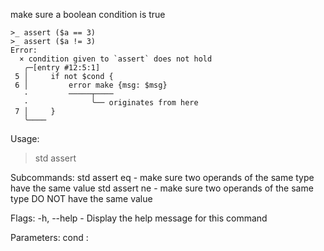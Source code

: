 make sure a boolean condition is true

```nushell
>_ assert ($a == 3)
>_ assert ($a != 3)
Error:
  × condition given to `assert` does not hold
   ╭─[entry #12:5:1]
 5 │     if not $cond {
 6 │         error make {msg: $msg}
   ·         ─────┬────
   ·              ╰── originates from here
 7 │     }
   ╰────
```

Usage:
  > std assert <cond> 

Subcommands:
  std assert eq - make sure two operands of the same type have the same value
  std assert ne - make sure two operands of the same type DO NOT have the same value

Flags:
  -h, --help - Display the help message for this command

Parameters:
  cond <bool>: 

